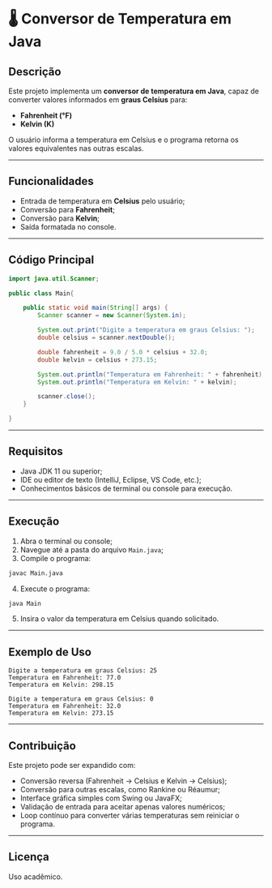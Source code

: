 # 🌡 Conversor de Temperatura em Java

## Descrição
Este projeto implementa um **conversor de temperatura em Java**, capaz de converter valores informados em **graus Celsius** para:  

- **Fahrenheit (°F)**  
- **Kelvin (K)**  

O usuário informa a temperatura em Celsius e o programa retorna os valores equivalentes nas outras escalas.

---

## Funcionalidades

- Entrada de temperatura em **Celsius** pelo usuário;
- Conversão para **Fahrenheit**;
- Conversão para **Kelvin**;
- Saída formatada no console.

---

## Código Principal

```java
import java.util.Scanner;

public class Main{

    public static void main(String[] args) {
        Scanner scanner = new Scanner(System.in);

        System.out.print("Digite a temperatura em graus Celsius: ");
        double celsius = scanner.nextDouble();

        double fahrenheit = 9.0 / 5.0 * celsius + 32.0;
        double kelvin = celsius + 273.15;

        System.out.println("Temperatura em Fahrenheit: " + fahrenheit);
        System.out.println("Temperatura em Kelvin: " + kelvin);

        scanner.close();
    }

}
````

---

## Requisitos

* Java JDK 11 ou superior;
* IDE ou editor de texto (IntelliJ, Eclipse, VS Code, etc.);
* Conhecimentos básicos de terminal ou console para execução.

---

## Execução

1. Abra o terminal ou console;
2. Navegue até a pasta do arquivo `Main.java`;
3. Compile o programa:

```bash
javac Main.java
```

4. Execute o programa:

```bash
java Main
```

5. Insira o valor da temperatura em Celsius quando solicitado.

---

## Exemplo de Uso

```text
Digite a temperatura em graus Celsius: 25
Temperatura em Fahrenheit: 77.0
Temperatura em Kelvin: 298.15
```

```text
Digite a temperatura em graus Celsius: 0
Temperatura em Fahrenheit: 32.0
Temperatura em Kelvin: 273.15
```

---

## Contribuição

Este projeto pode ser expandido com:

* Conversão reversa (Fahrenheit → Celsius e Kelvin → Celsius);
* Conversão para outras escalas, como Rankine ou Réaumur;
* Interface gráfica simples com Swing ou JavaFX;
* Validação de entrada para aceitar apenas valores numéricos;
* Loop contínuo para converter várias temperaturas sem reiniciar o programa.

---

## Licença

Uso acadêmico.
